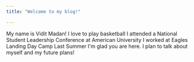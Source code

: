 ```yaml
---
title: "Welcome to my blog!"

---
```

My name is Vidit Madan!
I love to play basketball
I attended a National Student Leadership Conference at American University
I worked at Eagles Landing Day Camp Last Summer
I'm glad you are here. I plan to talk about myself and my future plans!

